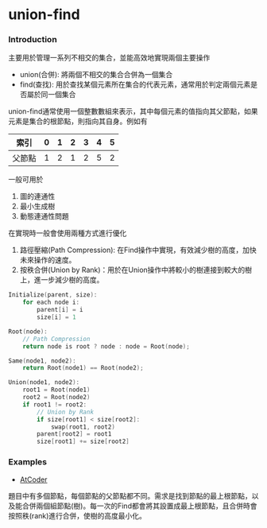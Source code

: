 # union-find

### Introduction
主要用於管理一系列不相交的集合，並能高效地實現兩個主要操作

- union(合併): 將兩個不相交的集合合併為一個集合
- find(查找): 用於查找某個元素所在集合的代表元素，通常用於判定兩個元素是否屬於同一個集合

union-find通常使用一個整數數組來表示，其中每個元素的值指向其父節點，如果元素是集合的根節點，則指向其自身。例如有

|索引|0|1|2|3|4|5|
|-|-|-|-|-|-|-|
|父節點|1|2|1|2|5|2|

一般可用於
1. 圖的連通性
2. 最小生成樹
3. 動態連通性問題

在實現時一般會使用兩種方式進行優化
1. 路徑壓縮(Path Compression): 在Find操作中實現，有效減少樹的高度，加快未來操作的速度。
2. 按秩合併(Union by Rank)：用於在Union操作中將較小的樹連接到較大的樹上，進一步減少樹的高度。

```c++
Initialize(parent, size):
    for each node i:
        parent[i] = i
        size[i] = 1

Root(node):
    // Path Compression
    return node is root ? node : node = Root(node);

Same(node1, node2):
    return Root(node1) == Root(node2);

Union(node1, node2):
    root1 = Root(node1)
    root2 = Root(node2)
    if root1 != root2:
        // Union by Rank
        if size[root1] < size[root2]:
            swap(root1, root2)
        parent[root2] = root1
        size[root1] += size[root2]
```

### Examples
- [AtCoder](https://atcoder.jp/contests/atc001/tasks/unionfind_a)

題目中有多個節點，每個節點的父節點都不同。需求是找到節點的最上根節點，以及能合併兩個組節點(樹)。每一次的Find都會將其設置成最上根節點，且合併時會按照秩(rank)進行合併，使樹的高度最小化。